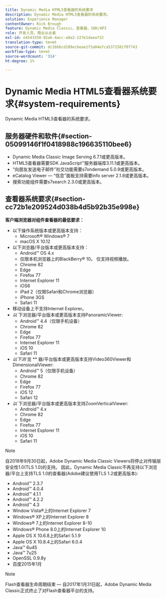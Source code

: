 ```yaml
---
title: Dynamic Media HTML5查看器的系统要求
description: Dynamic Media HTML5查看器的系统要求。
solution: Experience Manager
contentOwner: Rick Brough
feature: Dynamic Media Classic，查看器，SDK/API
role: 开发人员，商业从业者
exl-id: e4543358-92a6-4acc-a8a2-227e1daea722
translation-type: tm+mt
source-git-commit: dc1bbbcd109ecbeae1f3a04e7ca5371581f0f743
workflow-type: tm+mt
source-wordcount: '314'
ht-degree: 1%

---
```


# Dynamic Media HTML5查看器系统要求{#system-requirements}

Dynamic Media HTML5查看器的系统要求。

<!-- Updated April 06, 2021 from https://wiki.corp.adobe.com/pages/viewpage.action?spaceKey=scene7qa&title=s7Viewers%2C+S7SDK%2C+S7OnDemand+Release+Notes - Contact is Sasha -->

## 服务器硬件和软件{#section-05099146f1f0418988c196635110bee6}

* Dynamic Media Classic Image Serving 6.7.1或更高版本。
* HTML5查看器需要SDK JavaScript™服务器端库3.11.1或更高版本。
* “向朋友发送电子邮件”社交功能需要s7ondemand 5.0.9或更高版本。
* eCatalog Viewer — “信息”面板支持需要info server 2.1.8或更高版本。
* 搜索功能组件需要s7search 2.3.0或更高版本。

## 查看器系统要求{#section-cc72b1e209524d038b4d5b92b35e998e}

**客户端浏览器对组件查看器的最低要求：**

* 以下操作系统版本或更高版本支持：
   * Microsoft® Windows® 7
   * macOS X 10.12
* 以下浏览器/平台版本或更高版本支持：
   * Android™ OS 4.x
   * 仅限本机浏览器上的BlackBerry® 10。 仅支持视频播放。
   * Chrome 82
   * Edge
   * Firefox 77
   * Internet Explorer 11
   * iOS6
   * iPad 2（仅限Safari和Chrome浏览器）
   * iPhone 3GS
   * Safari 11
* 移动设备上不支持Internet Explorer。
* *以* 下浏览器/平台版本或更高版本支持PanoramicViewer:
   * Android™ 4.4（仅限手机设备）
   * Chrome 82
   * Edge
   * Firefox 77
   * Internet Explorer 11
   * iOS 10
   * Safari 11
* *以下浏* 览 ** 器/平台版本或更高版本支持Video360Viewer和DimensionalViewer:
   * Android™ 5（仅限手机设备）
   * Chrome 82
   * Edge
   * Firefox 77
   * iOS 12
   * Safari 12
* *以* 下浏览器/平台版本或更高版本支持ZoomVerticalViewer:
   * Android™ 4.x
   * Chrome 82
   * Edge
   * Firefox 77
   * Internet Explorer 11
   * iOS 10
   * Safari 11

>[!NOTE]
>
>自2018年9月30日起，Adobe Dynamic Media Classic Viewers将停止对传输层安全性1.0(TLS 1.0)的支持。 因此，Dynamic Media Classic不再支持以下浏览器/平台上支持TLS 1.0的查看器(Adobe建议使用TLS 1.2或更高版本):
>
> * Android™ 2.3.7
> * Android™ 4.0.4
> * Android™ 4.1.1
> * Android™ 4.2.2
> * Android™ 4.3
> * Window Vista®上的Internet Explorer 7
> * Windows® XP上的Internet Explorer 8
> * Windows® 7上的Internet Explorer 8-10
> * Windows® Phone 8.0上的Internet Explorer 10
> * Apple OS X 10.6.8上的Safari 5.1.9
> * Apple OS X 10.8.4上的Safari 6.0.4
> * Java™ 6u45
> * Java™ 7u25
> * OpenSSL 0.9.8y
> * 百度2015年1月


>[!NOTE]
>
>Flash查看器生命周期结束 — 自2017年1月31日起，Adobe Dynamic Media Classic正式终止了对Flash查看器平台的支持。
